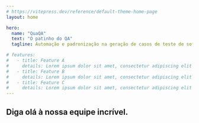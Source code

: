 ```yaml
---
# https://vitepress.dev/reference/default-theme-home-page
layout: home

hero:
  name: "QuaQA"
  text: "O patinho do QA"
  tagline: Automação e padronização na geração de casos de teste de software.

# features:
#   - title: Feature A
#     details: Lorem ipsum dolor sit amet, consectetur adipiscing elit
#   - title: Feature B
#     details: Lorem ipsum dolor sit amet, consectetur adipiscing elit
#   - title: Feature C
#     details: Lorem ipsum dolor sit amet, consectetur adipiscing elit
---
```


<script setup>
import { VPTeamMembers } from 'vitepress/theme'

const members = [
  {
    avatar: 'https://www.github.com/aas8.png',
    name: 'Adriana Alves',
    title: 'Member',
    links: [
      { icon: 'github', link: 'https://github.com/aas8' },
      
    ]
  },
  {
    avatar: 'https://www.github.com/ddevdan.png',
    name: 'Daniel Carvalho',
    title: 'Member',
    links: [
      { icon: 'github', link: 'https://github.com/ddevdan' },
      
    ]
  },
  {
    avatar: 'https://www.github.com/silvercent011.png',
    name: 'Sidney Alex',
    title: 'Member',
    links: [
      { icon: 'github', link: 'https://github.com/silvercent011' },
    ]
  },
  
]
</script>

## Diga olá à nossa equipe incrível.

<VPTeamMembers size="small" :members="members" />

